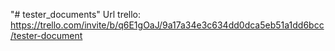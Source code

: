 "# tester_documents" 
Url trello: https://trello.com/invite/b/q6E1gOaJ/9a17a34e3c634dd0dca5eb51a1dd6bcc/tester-document
